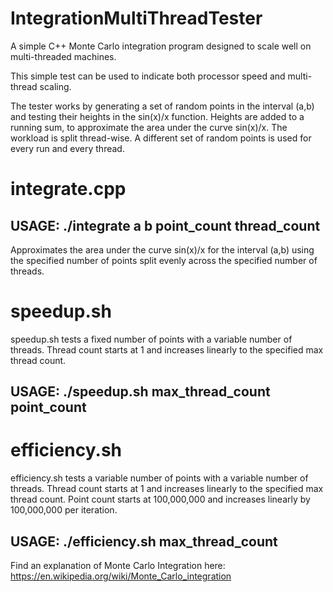 # IntegrationMultiThreadTester
A simple C++ Monte Carlo integration program designed to scale well on multi-threaded machines.

This simple test can be used to indicate both processor speed and multi-thread scaling.

The tester works by generating a set of random points in the interval (a,b) and testing their heights in the sin(x)/x function.
Heights are added to a running sum, to approximate the area under the curve sin(x)/x. 
The workload is split thread-wise. 
A different set of random points is used for every run and every thread.

# integrate.cpp

## USAGE: ./integrate a b point_count thread_count

Approximates the area under the curve sin(x)/x for the interval (a,b) using the specified number of points split evenly across the specified number of threads.

# speedup.sh

speedup.sh tests a fixed number of points with a variable number of threads.
Thread count starts at 1 and increases linearly to the specified max thread count.
## USAGE: ./speedup.sh max_thread_count point_count

# efficiency.sh
 
efficiency.sh tests a variable number of points with a variable number of threads.
Thread count starts at 1 and increases linearly to the specified max thread count.
Point count starts at 100,000,000 and increases linearly by 100,000,000 per iteration.
## USAGE: ./efficiency.sh max_thread_count

Find an explanation of Monte Carlo Integration here: https://en.wikipedia.org/wiki/Monte_Carlo_integration
